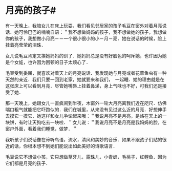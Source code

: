 # 月亮的孩子#
有一天晚上，我陪女儿在床上玩耍，我们看见邻居家的孩子毛豆在窗外对着月亮说话．她可怜巴巴的喃喃自语：＂我不想做妈妈的孩子，我不想做她的孩子，我想做你的孩子，我想做小月亮－－一个很小很小的小－月－亮．她在说话的时候，脸上挂着亮莹茔的泪珠．

女儿说毛豆肯定又挨她妈妈的训了．她妈妈总是没有好脸色的呵斥她，也许因为她是个女娃，也许因为困顿的日子太烦心了． 

毛豆受到委屈，就喜欢对着天上的月亮说话．我发现她与月亮或者花草鱼虫有一种天然的亲近．我们只要一回到老家，她就要来和我们，　一起睡．她的理由就是在这张床上可以看到月亮．尽管她嘴唇上挂着鼻涕，身上气味也不好，可我们还是接受了她． 

那一天晚上，她跟女儿一直疯闹到半夜，木窗外一轮大月亮离我们近在咫尺．仿佛喘口粗气就能把它吓跑似的．我们在城里，从来没有见过这么近的月亮．好想伸手去摸它一摸它．她这样和女儿争论起来哦：＂我说月亮不是月亮，是烙在天上的一块饼，有时让天狗吃去一块啦．＂女儿说：＂我说月亮不是月亮是我妈妈的脸，在窗户外面，看着我们睡觉，做梦．＂ 

我听孩子们说话像在谛听鸟语，流水，清风和美妙的音乐．如果不跟孩子们贴的很近的话，你根本想不到她们能说出如此美好的诗歌语言． 

毛豆说它不想做小孩，它只想做草牙儿，露珠儿，小青蛙，毛桃子，红鲤鱼．因为它们都是月亮的孩子．
 